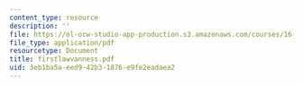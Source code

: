 ```yaml
---
content_type: resource
description: ''
file: https://ol-ocw-studio-app-production.s3.amazonaws.com/courses/16-01-unified-engineering-i-ii-iii-iv-fall-2005-spring-2006/3eb1ba5aeed942b31876e9fe2eadaea2_firstlawvanness.pdf
file_type: application/pdf
resourcetype: Document
title: firstlawvanness.pdf
uid: 3eb1ba5a-eed9-42b3-1876-e9fe2eadaea2
---
```


